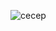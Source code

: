 ![cecep](https://user-images.githubusercontent.com/110522755/194439890-450757ba-0ecf-4598-a045-a721b4b44daa.gif)
